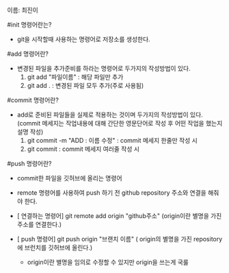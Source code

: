 이름: 최진이

#init 명령어란는?
- git을 시작할때 사용하는 명령어로 저장소를 생성한다.

#add 명령어란?
- 변경된 파일을 추가준비를 하라는 명령어로 두가지의 작성방법이 있다.
  1. git add "파일이름" : 해당 파일만 추가
  2. git add . : 변경된 파일 모두 추가(주로 사용됨)

#commit 명령어란?
- add로 준비된 파일들을 실제로 적용하는 것이며 두가지의 작성방법이 있다.
 (commit 메세지는 작업내용에 대해  간단한  영문단어로  작성 후 어떤 작업을 했는지 설명 작성)
  1. git commit -m "ADD : 이름 수정"  : commit 메세지 한줄만 작성 시
  2. git commit : commit 메세지 여러줄 작성 시

#push 명령어란?
- commit한 파일을 깃허브에 올리는 명령어
- remote 명령어를 사용하여  push 하기 전 github repository 주소와 연결을 해줘야 한다.
- [ 연결하는 명령어]
   git remote add origin "github주소" (origin이란 별명을 가진 주소를 연결한다.)
- [ push 명령어]
   git push origin "브랜치 이름" ( origin의 별명을 가진 repository에 브런치를 깃허브에 올린다.)
   
  * origin이란 별명을 임의로 수정할 수 있지만 origin을 쓰는게 국룰
  
